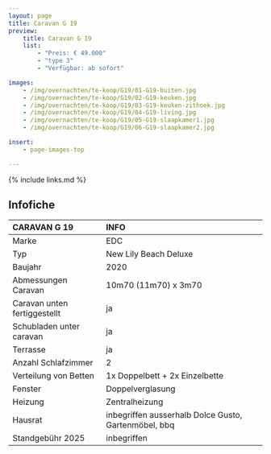 ```yaml
---
layout: page
title: Caravan G 19
preview:
    title: Caravan G 19
    list:
        - "Preis: € 49.000"
        - "type 3"
        - "Verfügbar: ab sofort"

images:
    - /img/overnachten/te-koop/G19/01-G19-buiten.jpg
    - /img/overnachten/te-koop/G19/02-G19-keuken.jpg
    - /img/overnachten/te-koop/G19/03-G19-keuken-zithoek.jpg
    - /img/overnachten/te-koop/G19/04-G19-living.jpg
    - /img/overnachten/te-koop/G19/05-G19-slaapkamer1.jpg
    - /img/overnachten/te-koop/G19/06-G19-slaapkamer2.jpg

insert:
    - page-images-top

---
```


{% include links.md %}

## Infofiche

CARAVAN G 19                | INFO        |
:---------------------------|:------------|
Marke                       |EDC
Typ                         |New Lily Beach Deluxe
Baujahr                     |2020
Abmessungen Caravan         |10m70 (11m70) x 3m70
Caravan unten fertiggestellt|ja
Schubladen unter caravan    |ja
Terrasse                    |ja
Anzahl Schlafzimmer         |2
Verteilung von Betten       |1x Doppelbett + 2x Einzelbette
Fenster                     |Doppelverglasung
Heizung                     |Zentralheizung
Hausrat                     |inbegriffen ausserhalb Dolce Gusto, Gartenmöbel, bbq
Standgebühr 2025            |inbegriffen
